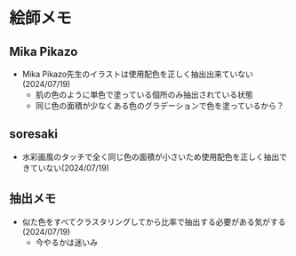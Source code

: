 # 絵師メモ
## Mika Pikazo
- Mika Pikazo先生のイラストは使用配色を正しく抽出出来ていない(2024/07/19)
  - 肌の色のように単色で塗っている個所のみ抽出されている状態
  - 同じ色の面積が少なくある色のグラデーションで色を塗っているから？

## soresaki
- 水彩画風のタッチで全く同じ色の面積が小さいため使用配色を正しく抽出できていない(2024/07/19)

## 抽出メモ
- 似た色をすべてクラスタリングしてから比率で抽出する必要がある気がする(2024/07/19)
  - 今やるかは迷いみ
